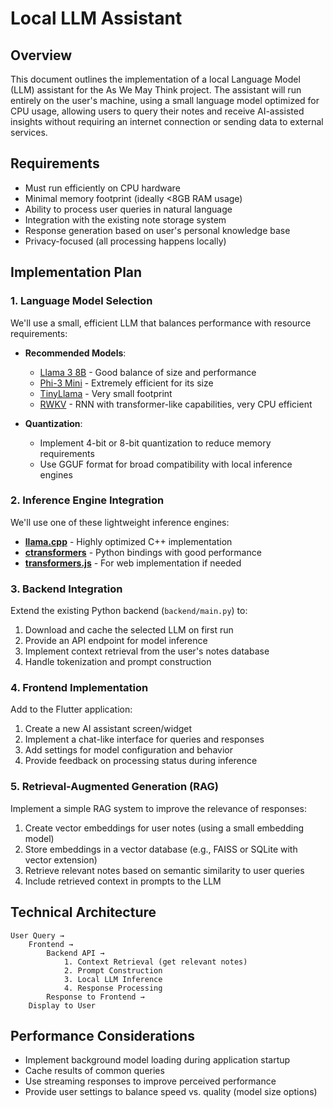 # Local LLM Assistant

## Overview
This document outlines the implementation of a local Language Model (LLM) assistant for the As We May Think project. The assistant will run entirely on the user's machine, using a small language model optimized for CPU usage, allowing users to query their notes and receive AI-assisted insights without requiring an internet connection or sending data to external services.

## Requirements

- Must run efficiently on CPU hardware
- Minimal memory footprint (ideally <8GB RAM usage)
- Ability to process user queries in natural language
- Integration with the existing note storage system
- Response generation based on user's personal knowledge base
- Privacy-focused (all processing happens locally)

## Implementation Plan

### 1. Language Model Selection

We'll use a small, efficient LLM that balances performance with resource requirements:

- **Recommended Models**:
  - [Llama 3 8B](https://huggingface.co/meta-llama/Meta-Llama-3-8B) - Good balance of size and performance
  - [Phi-3 Mini](https://huggingface.co/microsoft/phi-3-mini) - Extremely efficient for its size
  - [TinyLlama](https://huggingface.co/TinyLlama/TinyLlama-1.1B-Chat-v1.0) - Very small footprint
  - [RWKV](https://github.com/BlinkDL/RWKV-LM) - RNN with transformer-like capabilities, very CPU efficient

- **Quantization**:
  - Implement 4-bit or 8-bit quantization to reduce memory requirements
  - Use GGUF format for broad compatibility with local inference engines

### 2. Inference Engine Integration

We'll use one of these lightweight inference engines:

- **[llama.cpp](https://github.com/ggerganov/llama.cpp)** - Highly optimized C++ implementation
- **[ctransformers](https://github.com/marella/ctransformers)** - Python bindings with good performance
- **[transformers.js](https://github.com/xenova/transformers.js)** - For web implementation if needed

### 3. Backend Integration

Extend the existing Python backend (`backend/main.py`) to:

1. Download and cache the selected LLM on first run
2. Provide an API endpoint for model inference
3. Implement context retrieval from the user's notes database
4. Handle tokenization and prompt construction

### 4. Frontend Implementation

Add to the Flutter application:

1. Create a new AI assistant screen/widget
2. Implement a chat-like interface for queries and responses
3. Add settings for model configuration and behavior
4. Provide feedback on processing status during inference

### 5. Retrieval-Augmented Generation (RAG)

Implement a simple RAG system to improve the relevance of responses:

1. Create vector embeddings for user notes (using a small embedding model)
2. Store embeddings in a vector database (e.g., FAISS or SQLite with vector extension)
3. Retrieve relevant notes based on semantic similarity to user queries
4. Include retrieved context in prompts to the LLM

## Technical Architecture

```
User Query → 
    Frontend → 
        Backend API → 
            1. Context Retrieval (get relevant notes)
            2. Prompt Construction
            3. Local LLM Inference
            4. Response Processing
        Response to Frontend →
    Display to User
```

## Performance Considerations

- Implement background model loading during application startup
- Cache results of common queries
- Use streaming responses to improve perceived performance
- Provide user settings to balance speed vs. quality (model size options)
